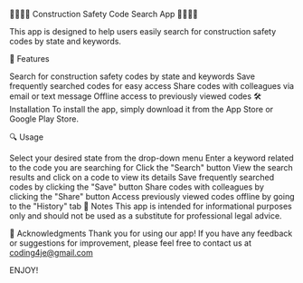 👷‍♀️👷‍♂️ Construction Safety Code Search App 👷‍♀️👷‍♂️

This app is designed to help users easily search for construction safety codes by state and keywords.

📱 Features

Search for construction safety codes by state and keywords
Save frequently searched codes for easy access
Share codes with colleagues via email or text message
Offline access to previously viewed codes
🛠️ Installation
To install the app, simply download it from the App Store or Google Play Store.

🔍 Usage

Select your desired state from the drop-down menu
Enter a keyword related to the code you are searching for
Click the "Search" button
View the search results and click on a code to view its details
Save frequently searched codes by clicking the "Save" button
Share codes with colleagues by clicking the "Share" button
Access previously viewed codes offline by going to the "History" tab
📝 Notes
This app is intended for informational purposes only and should not be used as a substitute for professional legal advice.

🙏 Acknowledgments
Thank you for using our app! If you have any feedback or suggestions for improvement, please feel free to contact us at coding4je@gmail.com

ENJOY!
